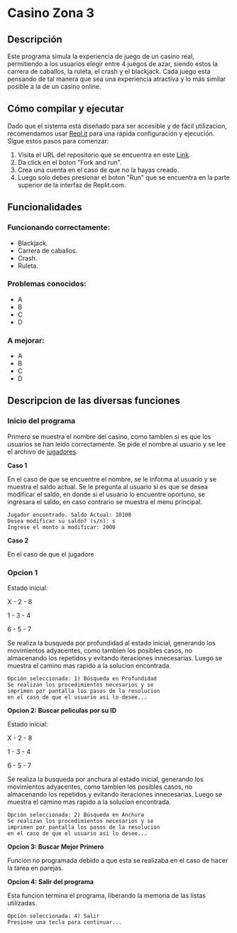 # Casino Zona 3

## Descripción

Este programa simula la experiencia de juego de un casino real, permitiendo a los usuarios elegir entre 4 juegos de azar, siendo estos la carrera de caballos, la ruleta, el crash y el blackjack. Cada juego esta pensando de tal manera que sea una experiencia atractiva y lo más similar posible a la de un casino online.

## Cómo compilar y ejecutar

Dado que el sistema está diseñado para ser accesible y de fácil utilizacion, recomendamos usar [Repl.it](http://repl.it/) para una rápida configuración y ejecución. Sigue estos pasos para comenzar:

1. Visita el URL del repositorio que se encuentra en este [Link](https://replit.com/@felipechg/Proyecto#README.md).
2. Da click en el boton "Fork and run".
3. Crea una cuenta en el caso de que no la hayas creado.
4. Luego solo debes presionar el boton "Run" que se encuentra en la parte superior de la interfaz de Replit.com.

## Funcionalidades

### Funcionando correctamente:

- Blackjack.
- Carrera de caballos.
- Crash.
- Ruleta.

### Problemas conocidos:

- A
- B
- C
- D

### A mejorar:

- A
- B
- C
- D

## Descripcion de las diversas funciones 

### **Inicio del programa**

Primero se muestra el nombre del casino, como tambien si es que los usuarios se han leido correctamente. Se pide el nombre al usuario y se lee el archivo de [jugadores](Jugadores.csv). 

**Caso 1**

En el caso de que se encuentre el nombre, se le informa al usuario y se muestra el saldo actual. Se le pregunta al usuario si es que se desea modificar el saldo, en donde si el usuario lo encuentre oportuno, se ingresara el saldo, en caso contrario se muestra el menu principal.

```
Jugador encontrado. Saldo Actual: 10100
Desea modificar su saldo? (s/n): s
Ingrese el monto a modificar: 2000
```

**Caso 2**

En el caso de que el jugadore


### **Opcion 1**

Estado inicial:

X  -  2  -  8 

1  -  3  -  4 

6  -  5  -  7

Se realiza la busqueda por profundidad al estado inicial, generando los movimientos adyacentes, como tambien los posibles casos, no almacenando los repetidos y evitando iteraciones innecesarias. Luego se muestra el camino mas rapido a la solucion encontrada.

```
Opción seleccionada: 1) Búsqueda en Profundidad
Se realizan los procedimientos necesarios y se 
imprimen por pantalla los pasos de la resolucion
en el caso de que el usuario asi lo desee...
```

**Opcion 2: Buscar peliculas por su ID**

Estado inicial:

X  -  2  -  8 

1  -  3  -  4 

6  -  5  -  7

Se realiza la busqueda por anchura al estado inicial, generando los movimientos adyacentes, como tambien los posibles casos, no almacenando los repetidos y evitando iteraciones innecesarias. Luego se muestra el camino mas rapido a la solucion encontrada.

```
Opción seleccionada: 2) Búsqueda en Anchura
Se realizan los procedimientos necesarios y se 
imprimen por pantalla los pasos de la resolucion
en el caso de que el usuario asi lo desee...

```

**Opcion 3: Buscar Mejor Primero**

Funcion no programada debido a que esta se realizaba en el caso de hacer la tarea en parejas.

**Opcion 4: Salir del programa**

Esta funcion termina el programa, liberando la memoria de las listas utilizadas.

```
Opción seleccionada: 4) Salir
Presione una tecla para continuar...
```
